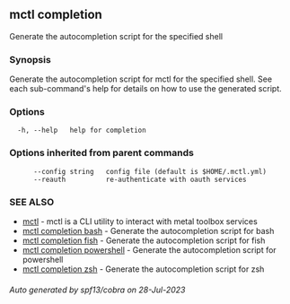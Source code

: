 ## mctl completion

Generate the autocompletion script for the specified shell

### Synopsis

Generate the autocompletion script for mctl for the specified shell.
See each sub-command's help for details on how to use the generated script.


### Options

```
  -h, --help   help for completion
```

### Options inherited from parent commands

```
      --config string   config file (default is $HOME/.mctl.yml)
      --reauth          re-authenticate with oauth services
```

### SEE ALSO

* [mctl](mctl.md)	 - mctl is a CLI utility to interact with metal toolbox services
* [mctl completion bash](mctl_completion_bash.md)	 - Generate the autocompletion script for bash
* [mctl completion fish](mctl_completion_fish.md)	 - Generate the autocompletion script for fish
* [mctl completion powershell](mctl_completion_powershell.md)	 - Generate the autocompletion script for powershell
* [mctl completion zsh](mctl_completion_zsh.md)	 - Generate the autocompletion script for zsh

###### Auto generated by spf13/cobra on 28-Jul-2023
